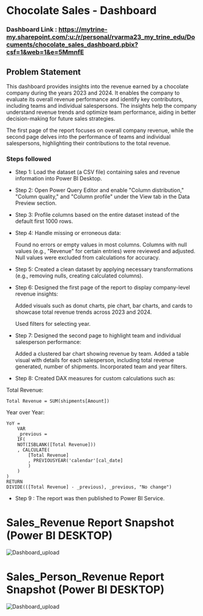 

# Chocolate Sales - Dashboard

### Dashboard Link : https://mytrine-my.sharepoint.com/:u:/r/personal/rvarma23_my_trine_edu/Documents/chocolate_sales_dashboard.pbix?csf=1&web=1&e=5MmnfE

## Problem Statement

This dashboard provides insights into the revenue earned by a chocolate company during the years 2023 and 2024. It enables the company to evaluate its overall revenue performance and identify key contributors, including teams and individual salespersons. The insights help the company understand revenue trends and optimize team performance, aiding in better decision-making for future sales strategies.

The first page of the report focuses on overall company revenue, while the second page delves into the performance of teams and individual salespersons, highlighting their contributions to the total revenue.

### Steps followed 

- Step 1: Load the dataset (a CSV file) containing sales and revenue information into Power BI Desktop.
- Step 2: Open Power Query Editor and enable "Column distribution," "Column quality," and "Column profile" under the View tab in the Data Preview section.
- Step 3: Profile columns based on the entire dataset instead of the default first 1000 rows.
- Step 4: Handle missing or erroneous data:

    Found no errors or empty values in most columns.
    Columns with null values (e.g., "Revenue" for certain entries) were reviewed and adjusted. Null values were excluded from calculations for accuracy.

- Step 5: Created a clean dataset by applying necessary transformations (e.g., removing nulls, creating calculated columns).
- Step 6: Designed the first page of the report to display company-level revenue insights:

    Added visuals such as donut charts, pie chart, bar charts, and cards to showcase total revenue trends across 2023 and 2024.

    Used filters for selecting year.

- Step 7: Designed the second page to highlight team and individual salesperson performance:

    Added a clustered bar chart showing revenue by team.
    Added a table visual with details for each salesperson, including total revenue generated, number of shipments.
    Incorporated team and year filters. 

- Step 8: Created DAX measures for custom calculations such as:

Total Revenue:

    Total Revenue = SUM(shipments[Amount])

Year over Year:

    YoY = 
        VAR
        _previous = 
        IF(
        NOT(ISBLANK([Total Revenue]))
        , CALCULATE(
            [Total Revenue]
            , PREVIOUSYEAR('calendar'[cal_date]
            )
        )
    )
    RETURN
    DIVIDE(([Total Revenue] - _previous), _previous, "No change")


 
- Step 9 : The report was then published to Power BI Service.
 
 

# Sales_Revenue Report Snapshot (Power BI DESKTOP)

 
![Dashboard_upload](https://github.com/rajsvarma1492/Power_Bi/blob/main/Sales_dashboard.png?raw=true)

# Sales_Person_Revenue Report Snapshot (Power BI DESKTOP)

![Dashboard_upload](https://github.com/rajsvarma1492/Power_Bi/blob/main/Sales_person_dashboard.png?raw=true)
